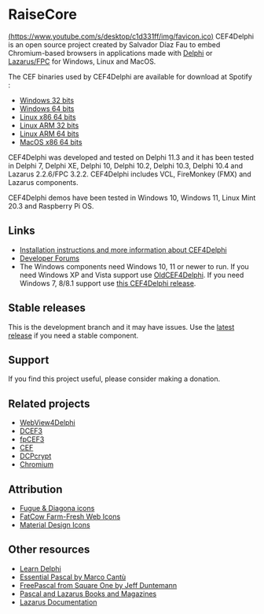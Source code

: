 # 

# RaiseCore 
[(https://www.youtube.com/s/desktop/c1d331ff/img/favicon.ico)](https://www.youtube.com/channel/UC0tzBiqh8epJ2438HKy9_xQ)
CEF4Delphi is an open source project created by Salvador Díaz Fau to embed Chromium-based browsers in applications made with [Delphi](https://www.embarcadero.com/products/delphi/starter) or [Lazarus/FPC](https://www.lazarus-ide.org/) for Windows, Linux and MacOS.


The CEF binaries used by CEF4Delphi are available for download at Spotify :
* [Windows   32 bits](https://cef-builds.spotifycdn.com/cef_binary_113.1.4%2Bg327635f%2Bchromium-113.0.5672.63_windows32.tar.bz2)
* [Windows   64 bits](https://cef-builds.spotifycdn.com/cef_binary_113.1.4%2Bg327635f%2Bchromium-113.0.5672.63_windows64.tar.bz2)
* [Linux x86 64 bits](https://cef-builds.spotifycdn.com/cef_binary_113.1.4%2Bg327635f%2Bchromium-113.0.5672.63_linux64.tar.bz2)
* [Linux ARM 32 bits](https://cef-builds.spotifycdn.com/cef_binary_113.1.4%2Bg327635f%2Bchromium-113.0.5672.63_linuxarm.tar.bz2)
* [Linux ARM 64 bits](https://cef-builds.spotifycdn.com/cef_binary_113.1.4%2Bg327635f%2Bchromium-113.0.5672.63_linuxarm64.tar.bz2)
* [MacOS x86 64 bits](https://cef-builds.spotifycdn.com/cef_binary_113.1.4%2Bg327635f%2Bchromium-113.0.5672.63_macosx64.tar.bz2)

CEF4Delphi was developed and tested on Delphi 11.3 and it has been tested in Delphi 7, Delphi XE, Delphi 10, Delphi 10.2, Delphi 10.3, Delphi 10.4 and Lazarus 2.2.6/FPC 3.2.2. CEF4Delphi includes VCL, FireMonkey (FMX) and Lazarus components.

CEF4Delphi demos have been tested in Windows 10, Windows 11, Linux Mint 20.3 and Raspberry Pi OS.

## Links
* [Installation instructions and more information about CEF4Delphi](https://www.briskbard.com/index.php?lang=en&pageid=cef)
* [Developer Forums](https://www.briskbard.com/forum)
* The Windows components need Windows 10, 11 or newer to run. If you need Windows XP and Vista support use [OldCEF4Delphi](https://github.com/salvadordf/OldCEF4Delphi). If you need Windows 7, 8/8.1 support use [this CEF4Delphi release](https://github.com/salvadordf/CEF4Delphi/releases/tag/109.0.5414.120).

## Stable releases 
This is the development branch and it may have issues. Use the [latest release](https://github.com/salvadordf/CEF4Delphi/releases/latest) if you need a stable component.

## Support
If you find this project useful, please consider making a donation.


## Related projects
* [WebView4Delphi](https://github.com/salvadordf/WebView4Delphi)
* [DCEF3](https://github.com/hgourvest/dcef3) 
* [fpCEF3](https://github.com/dliw/fpCEF3)
* [CEF](https://bitbucket.org/chromiumembedded/cef/)
* [DCPcrypt](https://sourceforge.net/projects/lazarus-ccr/files/DCPcrypt/)
* [Chromium](https://chromium.googlesource.com/chromium/src/)

## Attribution
* [Fugue & Diagona icons](http://yusukekamiyamane.com/)
* [FatCow Farm-Fresh Web Icons](https://www.fatcow.com/free-icons)
* [Material Design Icons](https://github.com/google/material-design-icons) 

## Other resources
* [Learn Delphi](https://learndelphi.org/)
* [Essential Pascal by Marco Cantù](https://www.marcocantu.com/epascal/)
* [FreePascal from Square One by Jeff Duntemann](http://www.copperwood.com/pub/FreePascalFromSquareOne.pdf)
* [Pascal and Lazarus Books and Magazines](https://wiki.freepascal.org/Pascal_and_Lazarus_Books_and_Magazines)
* [Lazarus Documentation](https://wiki.freepascal.org/Lazarus_Documentation)

